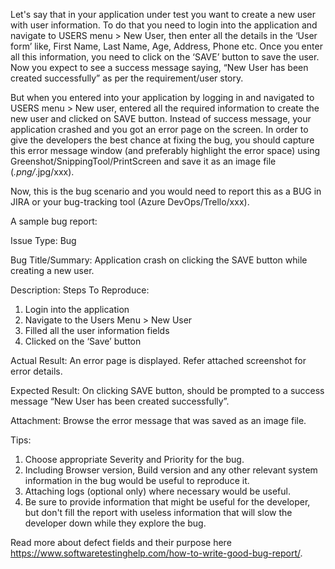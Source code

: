 Let's say that in your application under test you want to create a new user with user information. To do that you need to login into the application and navigate to USERS menu > New User, then enter all the details in the ‘User form’ like, First Name, Last Name, Age, Address, Phone etc. Once you enter all this information, you need to click on the ‘SAVE’ button to save the user. Now you expect to see a success message saying, “New User has been created successfully” as per the requirement/user story.

But when you entered into your application by logging in and navigated to USERS menu > New user, entered all the required information to create the new user and clicked on SAVE button. Instead of success message, your application crashed and you got an error page on the screen. 
In order to give the developers the best chance at fixing the bug, you should capture this error message window (and preferably highlight the error space) using Greenshot/SnippingTool/PrintScreen and save it as an image file (*.png/*.jpg/xxx).

Now, this is the bug scenario and you would need to report this as a BUG in JIRA or your bug-tracking tool (Azure DevOps/Trello/xxx).

A sample bug report:

Issue Type: Bug

Bug Title/Summary: Application crash on clicking the SAVE button while creating a new user.

Description: 
Steps To Reproduce:
1) Login into the application
2) Navigate to the Users Menu > New User
3) Filled all the user information fields
4) Clicked on the ‘Save’ button

Actual Result:
An error page is displayed. Refer attached screenshot for error details.

Expected Result:
On clicking SAVE button, should be prompted to a success message “New User has been created successfully”.

Attachment: Browse the error message that was saved as an image file.

Tips: 
1. Choose appropriate Severity and Priority for the bug. 
2. Including Browser version, Build version and any other relevant system information in the bug would be useful to reproduce it. 
3. Attaching logs (optional only) where necessary would be useful.
4. Be sure to provide information that might be useful for the developer, but don't fill the report with useless information that will slow the developer down while they explore the bug.

Read more about defect fields and their purpose here https://www.softwaretestinghelp.com/how-to-write-good-bug-report/.